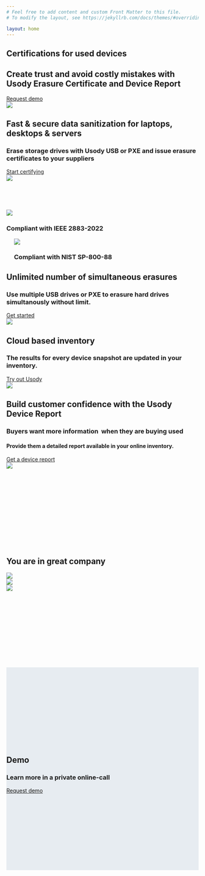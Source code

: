 ```yaml
---
# Feel free to add content and custom Front Matter to this file.
# To modify the layout, see https://jekyllrb.com/docs/themes/#overriding-theme-defaults

layout: home
---
```

<section id="above-the-fold">
	<div class="wrapper flex">
		<div class="columns-2 flex-center">
			<div>
				<div class="text-container">
			      <h1>Certifications for used devices</h1>
			      <h2>Create trust and avoid costly mistakes with Usody Erasure Certificate and Device Report</h2>
				</div>
			  <a class="btn btn-primary" target="_blank" href="https://calendly.com/usody/demo-usody">Request demo</a>
			</div>
			<div class="image-container">
				<image src="/assets/laptop-with-certificates.png"/>
			</div>
		</div>
	</div>
</section>
<section id="solution">
	<div class="wrapper">
		<div>
			<div class="columns-2 flex-center">
				<div class="text-container">
					<h2>Fast & secure data sanitization for laptops, desktops & servers</h2>
					<h3>Erase storage drives with Usody USB or PXE and issue erasure certificates to your suppliers </h3>
					<a href="https://calendly.com/usody/demo-usody" target="_blank" class="btn btn-secondary">Start certifying</a>
				</div>
				<div class="image-container">
					<image src="/assets/Plugging-USB-into-Laptop.png"/>
				</div>
			</div>
			<div class="columns-2 flex-center" style="margin-top: 75px;">
				<div class="single-center-column">
					<image src="/assets/ieee-sa-logo.png"/>
					<h3>Compliant with IEEE 2883-2022</h3>
				</div>
				<div class="single-center-column" style="padding-left: 20px;">
					<image src="/assets/nist-logo.png"/>
					<h3>Compliant with NIST SP-800-88</h3>
				</div>
			</div>
		</div>
		<div class="columns-2 flex-center">
			<div class="text-container">
				<h2>Unlimited number of simultaneous erasures</h2>
				<h3>Use multiple USB drives or PXE to erasure hard drives simultanously without limit.</h3>
				<a href="https://calendly.com/usody/demo-usody" target="_blank" class="btn btn-secondary">Get started</a>
			</div>
			<div class="image-container">
				<image class="box-shadow" src="/assets/proofing-future-usody.png"/>
			</div>
		</div>
		<div class="columns-2 flex-center">
			<div class="text-container">
				<h2>Cloud based inventory</h2>
				<h3>The results for every device snapshot are updated in your inventory.</h3>
				<a href="https://calendly.com/usody/demo-usody" target="_blank" class="btn btn-secondary">Try out Usody</a>
			</div>
			<div class="image-container">
				<image class="box-shadow" src="/assets/Usody-inventory.png"/>
			</div>
		</div>
		<div>
			<h2>Build customer confidence with the Usody Device Report</h2>
			<div class="flex-center columns-2">
				<div class="center single-center-column">
					<h3>Buyers want more information  when they are buying used</h3>
					<h4>Provide them a detailed report available in your online inventory.</h4>
					<a href="https://calendly.com/usody/demo-usody" target="_blank" class="btn btn-secondary">Get a device report</a>
				</div>
				<div class="">
					<image class="box-shadow-high-blur" src="/assets/device-report.png"/>
				</div>
			</div>
		</div>
	</div>
</section>
<section id="references" style="padding: 200px 0;">
	<div class="wrapper">
		<div class="center">
			<h2>You are in great company</h2>
		</div>
		<div class="columns-3 flex-center center-children">
			<div>
				<image src="/assets/donalo-logo.png"/>
			</div>
			<div>
				<image src="/assets/agencia-residus-logo.png"/>
			</div>
			<div>
				<image src="/assets/ayuntamento-bcn-logo.png"/>
			</div>
		</div>
	</div>
</section>	
<section id="demo" style="padding: 200px 0; background-color: #E7ECF1;">
	<div class="center">
		<h2>Demo</h2>
		<h3>Learn more in a private online-call</h3>
		<a href="https://calendly.com/usody/demo-usody" target="_blank" class="btn btn-secondary">Request demo</a>
	</div>
</section>

<!--
<section>
	<h2>Demo<h2>
	<a href="/demo">Request a demo</a>   
</section>  
-->


